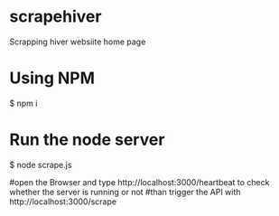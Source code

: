 # scrapehiver
Scrapping hiver websiite home page


# Using NPM
$ npm i

# Run the node server
$ node scrape.js

#open the Browser and type http://localhost:3000/heartbeat to check whether the server is running or not
#than trigger the API with http://localhost:3000/scrape
